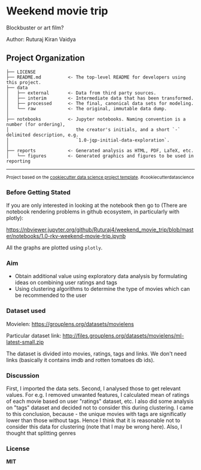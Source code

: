 Weekend movie trip
==============================

Blockbuster or art film?

Author: Ruturaj Kiran Vaidya

Project Organization
------------

    ├── LICENSE
    ├── README.md          <- The top-level README for developers using this project.
    ├── data
    │   ├── external       <- Data from third party sources.
    │   ├── interim        <- Intermediate data that has been transformed.
    │   ├── processed      <- The final, canonical data sets for modeling.
    │   └── raw            <- The original, immutable data dump.
    │
    ├── notebooks          <- Jupyter notebooks. Naming convention is a number (for ordering),
    │                         the creator's initials, and a short `-` delimited description, e.g.
    │                         `1.0-jqp-initial-data-exploration`.
    │
    ├── reports            <- Generated analysis as HTML, PDF, LaTeX, etc.
    │   └── figures        <- Generated graphics and figures to be used in reporting

--------

<p><small>Project based on the <a target="_blank" href="https://drivendata.github.io/cookiecutter-data-science/">cookiecutter data science project template</a>. #cookiecutterdatascience</small></p>

### Before Getting Stated

If you are only interested in looking at the notebook then go to (There are notebook rendering problems in github ecosystem, in particularly with plotly):

https://nbviewer.jupyter.org/github/Ruturaj4/weekend_movie_trip/blob/master/notebooks/1.0-rkv-weekend-movie-trip.ipynb

All the graphs are plotted using `plotly`.

### Aim
<ul>
<li>Obtain additional value using exploratory data analysis by formulating ideas on combining user ratings and tags</li>
<li>Using clustering algorithms to determine the type of movies which can be recommended to the user</li>
</ul>

### Dataset used

Movielen: https://grouplens.org/datasets/movielens

Particular dataset link: http://files.grouplens.org/datasets/movielens/ml-latest-small.zip

The dataset is divided into movies, ratings, tags and links. We don't need links (basically it contains imdb and rotten tomatoes db ids).

### Discussion

First, I imported the data sets. Second, I analysed those to get relevant values. For e.g. I removed unwanted features, I calculated mean of ratings of each movie based on user "ratings" dataset, etc. I also did some analysis on "tags" dataset and decided not to consider this during clustering. I came to this conclusion, because - the unique movies with tags are significatly lower than those without tags. Hence I think that it is reasonable not to consider this data for clustering (note that I may be wrong here). Also, I thought that splitting genres 

### License

<b>MIT</b>
